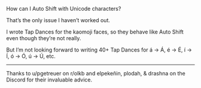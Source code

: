 How can I Auto Shift with Unicode characters?

That’s the only issue I haven’t worked out.

I wrote Tap Dances for the kaomoji faces, so they behave like Auto Shift even though they’re not really.

But I’m not looking forward to writing 40+ Tap Dances for á → Á, é → É, í → Í, ó → Ó, ú → Ú, etc.

___

Thanks to u/pgetreuer on r/olkb and elpekeñin, plodah, & drashna on the Discord for their invaluable advice.
